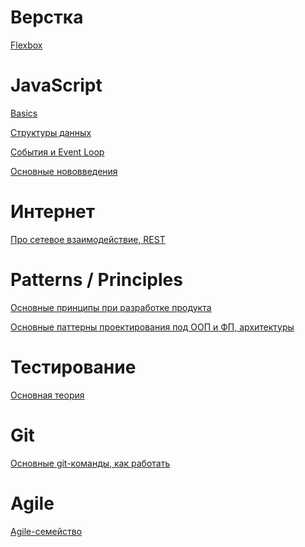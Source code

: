 Верстка 
=====================
[Flexbox](./answers/flexbox.md)

JavaScript
=====================

[Basics](./answers/basics.md)

[Структуры данных](./answers/dataStructure.md)

[События и Event Loop](./answers/events.md)

[Основные нововведения](./answers/feature.md)

Интернет
=====================

[Про сетевое взаимодействие, REST](./answers/network.md)

Patterns / Principles
=====================

[Основные принципы при разработке продукта](./answers/principles.md)

[Основные паттерны проектирования под ООП и ФП, архитектуры](./answers/patterns.md)

Тестирование
=====================

[Основная теория](./answers/tests.md)

Git
=====================
[Основные git-команды, как работать](./answers/git.md)

Agile 
=====================
[Agile-семейство](./answers/agile.md)
